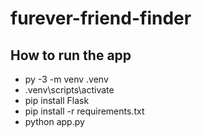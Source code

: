 # furever-friend-finder

## How to run the app
- py -3 -m venv .venv
- .venv\scripts\activate
- pip install Flask
- pip install -r requirements.txt
- python app.py
